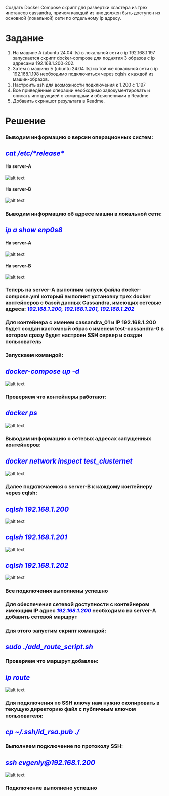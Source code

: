 Создать Docker Compose скрипт для развертки кластера из трех инстансов cassandra, причем каждый из них должен быть доступен из основной (локальной) сети по отдельному ip адресу.

# Задание
1. На машине А (ubuntu 24.04 lts) в локальной сети с ip 192.168.1.197 запускается скрипт docker-compose для поднятия 3 образов с ip адресами 192.168.1.200-202.
2. Затем с машины Б (ubuntu 24.04 lts) из той же локальной сети с ip 192.168.1.198 необходимо подключиться через cqlsh к каждой из машин-образов.
3. Настроить ssh для возможности подключения к 1.200 с 1.197
4. Все приведённые операции необходимо задокументировать и описать инструкцией с командами и объяснениями в Readme
5. Добавить скриншот результата в Readme.


# Решение

### Выводим информацию о версии операционных систем:
## *<span style="color:blue">cat /etc/\*release\*</span>*
#### На server-A
![alt text](./images/ver-A.png)

#### На server-B
![alt text](./images/ver-B.png)

### Выводим информацию об адресе машин в локальной сети:
## *<span style="color:blue">ip a show enp0s8</span>*
#### На server-A
![alt text](./images/ipaddr-A.png)
#### На server-B
![alt text](./images/ipaddr-B.png)

### Теперь на server-А выполним запуск файла docker-compose.yml который выполнит установку трех docker контейнеров с базой данных Cassandra, имеющих сетевые адреса: *<span style="color:blue">192.168.1.200, 192.168.1.201, 192.168.1.202</span>*
### Для контейнера с именем cassandra_01 и IP 192.168.1.200 будет создан кастомный образ с именем test-cassandra-0 в котором сразу будет настроен SSH сервер и создан пользователь
### Запускаем командой:
## <span style="color:blue">*docker-compose up -d*</span>
![alt text](./images/dc-up.png)

### Проверяем что контейнеры работают:
## *<span style="color:blue">docker ps</span>*
![alt text](./images/d-ps.png)

### Выводим информацию о сетевых адресах запущенных контейнеров:
## *<span style="color:blue">docker network inspect test_clusternet</span>*
![alt text](./images/network.png)
### Далее подключаемся с server-B к каждому контейнеру через сqlsh:
## *<span style="color:blue">cqlsh 192.168.1.200</span>*
![alt text](./images/cqlsh200.png)
## *<span style="color:blue">cqlsh 192.168.1.201</span>*
![alt text](./images/cqlsh201.png)
## *<span style="color:blue">cqlsh 192.168.1.202</span>*
![alt text](./images/cqlsh202.png)

### Все подключения выполнены успешно

### Для обеспечения сетевой доступности с контейнером имеющим IP адрес *<span style="color:blue">192.168.1.200* необходимо на server-А добавить сетевой маршрут
### Для этого запустим скрипт командой:
## *<span style="color:blue">sudo ./add_route_script.sh</span>*
### Проверяем что маршрут добавлен:
## *<span style="color:blue">ip route</span>*
![alt text](./images/iproutes.png)

### Для подключения по SSH ключу нам нужно скопировать в текущую директорию файл с публичным ключом пользователя:
## *<span style="color:blue">cp ~/.ssh/id_rsa.pub ./</span>*

### Выполняем подключение по протоколу SSH:
## *<span style="color:blue">ssh <span style="color:blue">evgeniy</span>@192.168.1.200</span>*
![alt text](./images/ssh.png)

### Подключение выполнено успешно
